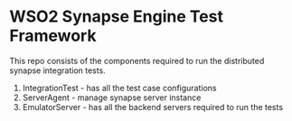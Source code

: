 # WSO2 Synapse Engine Test Framework

This repo consists of the components required to run the distributed synapse integration tests.

1. IntegrationTest - has all the test case configurations
2. ServerAgent - manage synapse server instance
3. EmulatorServer - has all the backend servers required to run the tests
